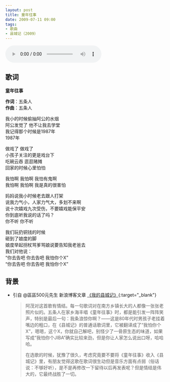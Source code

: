 ```yaml
---
layout: post
title: 童年往事
date: 2009-07-11 09:00
tags:
- 歌曲
- 县城记（2009）
---
```


<audio controls  loop style="width:60%;">
<source src="http://isure.stream.qqmusic.qq.com/C4000030s0Wy4brzfT.m4a?guid=2939078848&vkey=C8238506A8DFB6802D99F9BB133C44B424665A257DF6F7E5DC6B5D9A136225AB6860A748A9BD145CB409F7FC08895DF2756211D8ABDD68AA&uin=0&fromtag=66">
</audio>

## 歌词

**童年往事**

**作词**：五条人  
**作曲**：五条人

我小的时候偷抽阿公的水烟  
阿公发觉了 他不让我去学堂  
我记得那个时候是1987年  
1987年

做戏了 做戏了  
小孩子关注的更是戏台下  
吃碗云吞 逛逛赌摊  
回家的时候心里怕怕

我怕啊 我怕啊 我怕有鬼啊  
我怕啊 我怕啊 我是真的很害怕

妈妈说我小时候老去跟人打架  
说我力气小，人家力气大，多划不来啊  
说十次嬉戏九次受伤，不要嬉戏能保平安  
你到底听我说的话了吗？  
你不听 你不听

我们玩扔铜钱的时候  
砸到了娘度的脚  
娘度举起拐杖骂爹骂娘说要告知我老爸去  
我们对他说：  
“你去告吧 你去告吧 我怕你个X”  
“你去告吧 你去告吧 我怕你个X”

## 背景

* 引自 @區區500元先生 新浪博客文章 [《我的县城记》](http://blog.sina.com.cn/s/blog_4b980b3b0100f9r1.html){:target="_blank"}
  
  > 阿茂对这首歌有情结。每一句歌词对在南方乡镇长大的人都像一张张老照片似的。五条人在家乡海丰唱《童年往事》时，都是能引发一阵阵笑声，特别是最后一句：我条浪惊你啊？——这是80年代时男孩子老挂着嘴边的粗口，在《县城记》的普通话歌词里，它被翻译成了“我怕你个X”，嗯嗯，这个X，你就自己解吧，别怪少了一骨原生态的味道，如果写成“我怕你个JIBA”确实比较来劲，但是你让人家怎么说出口呀，哈哈哈。
  >
  > 在选歌的时候，犹豫了很久，考虑究竟要不要将《童年往事》收入《县城记》里，有朋友觉得这歌在歌词很生动但是音乐方面有点弱（俗话说：不够好听），是不是再修改一下留待以后再发表呢？但是情结是伟大的，它最终战胜了一切。
